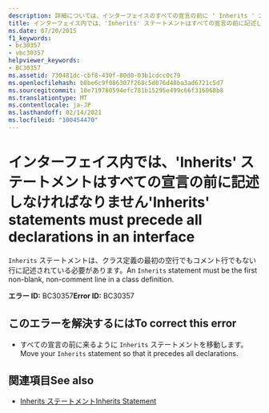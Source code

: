 ```yaml
---
description: 詳細については、インターフェイスのすべての宣言の前に ' Inherits ' ステートメントを指定してください。
title: インターフェイス内では、'Inherits' ステートメントはすべての宣言の前に記述しなければなりません
ms.date: 07/20/2015
f1_keywords:
- bc30357
- vbc30357
helpviewer_keywords:
- BC30357
ms.assetid: 730481dc-cbf8-430f-80d0-03b1cdcc0c79
ms.openlocfilehash: b8be6c9f086307f268c5d076d48ba3ad6721c5d7
ms.sourcegitcommit: 10e719780594efc781b15295e499c66f316068b8
ms.translationtype: MT
ms.contentlocale: ja-JP
ms.lasthandoff: 02/14/2021
ms.locfileid: "100454470"
---
```

# <a name="inherits-statements-must-precede-all-declarations-in-an-interface"></a><span data-ttu-id="df3f3-103">インターフェイス内では、'Inherits' ステートメントはすべての宣言の前に記述しなければなりません</span><span class="sxs-lookup"><span data-stu-id="df3f3-103">'Inherits' statements must precede all declarations in an interface</span></span>

<span data-ttu-id="df3f3-104">`Inherits` ステートメントは、クラス定義の最初の空行でもコメント行でもない行に記述されている必要があります。</span><span class="sxs-lookup"><span data-stu-id="df3f3-104">An `Inherits` statement must be the first non-blank, non-comment line in a class definition.</span></span>  
  
 <span data-ttu-id="df3f3-105">**エラー ID:** BC30357</span><span class="sxs-lookup"><span data-stu-id="df3f3-105">**Error ID:** BC30357</span></span>  
  
## <a name="to-correct-this-error"></a><span data-ttu-id="df3f3-106">このエラーを解決するには</span><span class="sxs-lookup"><span data-stu-id="df3f3-106">To correct this error</span></span>  
  
- <span data-ttu-id="df3f3-107">すべての宣言の前に来るように `Inherits` ステートメントを移動します。</span><span class="sxs-lookup"><span data-stu-id="df3f3-107">Move your `Inherits` statement so that it precedes all declarations.</span></span>  
  
## <a name="see-also"></a><span data-ttu-id="df3f3-108">関連項目</span><span class="sxs-lookup"><span data-stu-id="df3f3-108">See also</span></span>

- [<span data-ttu-id="df3f3-109">Inherits ステートメント</span><span class="sxs-lookup"><span data-stu-id="df3f3-109">Inherits Statement</span></span>](../language-reference/statements/inherits-statement.md)
